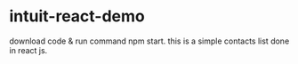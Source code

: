 # intuit-react-demo
download code & run command npm start. this is a simple contacts list done in react js.
